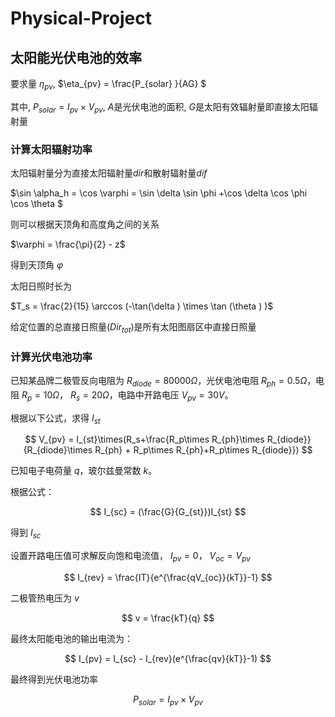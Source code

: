 # Physical-Project

## 太阳能光伏电池的效率

要求量 $\eta_{pv}$, $\eta_{pv}  = \frac{P_{solar} }{AG} $

其中, $P_{solar}=I_{pv} \times V_{pv}$, $A$是光伏电池的面积, $G$是太阳有效辐射量即直接太阳辐射量

### 计算太阳辐射功率

太阳辐射量分为直接太阳辐射量$dir$和散射辐射量$dif$

$\sin \alpha_h = \cos \varphi = \sin \delta \sin \phi +\cos \delta \cos \phi \cos \theta $

则可以根据天顶角和高度角之间的关系

$\varphi  = \frac{\pi}{2}  - z$

得到天顶角 $\varphi$

太阳日照时长为

$T_s = \frac{2}{15} \arccos (-\tan(\delta ) \times \tan (\theta ) )$

给定位置的总直接日照量($Dir_{tot}$)是所有太阳图扇区中直接日照量

### 计算光伏电池功率

已知某品牌二极管反向电阻为 $R_{diode} = 80000\Omega$，光伏电池电阻 $R_{ph} = 0.5\Omega$，电阻 $R_p=10\Omega$， $R_s=20\Omega$，电路中开路电压 $V_{pv} = 30V$。

根据以下公式，求得 $I_{st}$

$$
V_{pv} = I_{st}\times(R_s+\frac{R_p\times R_{ph}\times R_{diode}}{R_{diode}\times R_{ph} + R_p\times R_{ph}+R_p\times R_{diode}})
$$

已知电子电荷量 $q$，玻尔兹曼常数 $k$。

根据公式：

$$
I_{sc} = (\frac{G}{G_{st}})I_{st}
$$

得到 $I_{sc}$

设置开路电压值可求解反向饱和电流值， $I_{pv} = 0$， $V_{oc}  = V_{pv}$

$$
I_{rev} = \frac{IT}{e^{\frac{qV_{oc}}{kT}}-1}
$$


二极管热电压为 $v$

$$
v = \frac{kT}{q}
$$

最终太阳能电池的输出电流为：

$$
I_{pv} = I_{sc} - I_{rev}(e^{\frac{qv}{kT}}-1)
$$

最终得到光伏电池功率

$$
P_{solar}=I_{pv} \times V_{pv}
$$


